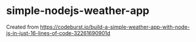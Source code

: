 # simple-nodejs-weather-app
Created from https://codeburst.io/build-a-simple-weather-app-with-node-js-in-just-16-lines-of-code-32261690901d
